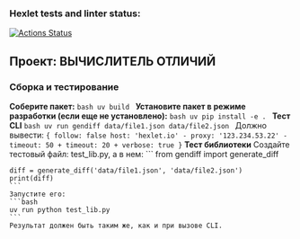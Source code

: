 ### Hexlet tests and linter status:
[![Actions Status](https://github.com/vlrkors/python-project-50/actions/workflows/hexlet-check.yml/badge.svg)](https://github.com/vlrkors/python-project-50/actions)

## Проект: ВЫЧИСЛИТЕЛЬ ОТЛИЧИЙ

### Сборка и тестирование

**Соберите пакет:**
    ```bash
    uv build
    ```
**Установите пакет в режиме разработки (если еще не установлено):**
    ```bash
    uv pip install -e .
    ```
**Тест CLI**
    ```bash
    uv run gendiff data/file1.json data/file2.json
    ```
    Должно вывести:
    ```
    {
        follow: false
        host: 'hexlet.io'
      - proxy: '123.234.53.22'
      - timeout: 50
      + timeout: 20
      + verbose: true
    }
    ```
**Тест библиотеки**
    Создайте тестовый файл: test_lib.py, а в нем:
    ```
    from gendiff import generate_diff

    diff = generate_diff('data/file1.json', 'data/file2.json')
    print(diff)
    ```
    Запустите его:
    ```bash
    uv run python test_lib.py
    ```
    Результат должен быть таким же, как и при вызове CLI.